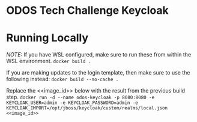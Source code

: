 # ODOS Tech Challenge Keycloak 

# Running Locally
*NOTE:* If you have WSL configured, make sure to run these from within the WSL environment.
`docker build .`

If you are making updates to the login template, then make sure to use the following instead:
`docker build --no-cache .`

Replace the <<image_id>> below with the result from the previous build step.
`docker run -d --name odos-keycloak -p 8080:8080 -e KEYCLOAK_USER=admin -e KEYCLOAK_PASSWORD=admin -e KEYCLOAK_IMPORT=/opt/jboss/keycloak/custom/realms/local.json <<image_id>>`